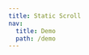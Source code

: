 ```yaml
---
title: Static Scroll
nav:
  title: Demo
  path: /demo
---
```


<code src="../examples/static-scroll.tsx"></code>
